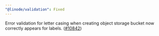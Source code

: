 ```yaml
---
"@linode/validation": Fixed
---
```


Error validation for letter casing when creating object storage bucket now correctly appears for labels. ([#10842](https://github.com/linode/manager/pull/10842))
